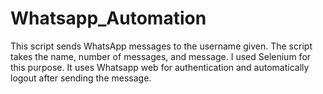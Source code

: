 # Whatsapp_Automation
This script sends WhatsApp messages to the username given. The script takes the name, number of messages, and message. I used Selenium for this purpose. It uses Whatsapp web for authentication and automatically logout after sending the message.
